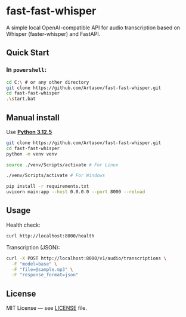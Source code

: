 # fast-fast-whisper

A simple local OpenAI-compatible API for audio transcription based on Whisper (faster-whisper) and FastAPI.

## Quick Start

### In `powershell`:

```sh
cd C:\ # or any other directory
git clone https://github.com/Artasov/fast-fast-whisper.git
cd fast-fast-whisper
.\start.bat

```

## Manual install

Use **[Python 3.12.5](https://www.python.org/downloads/release/python-3125/)**

```sh
git clone https://github.com/Artasov/fast-fast-whisper.git
cd fast-fast-whisper
python -m venv venv
```

```sh
source ./venv/Scripts/activate # For Linux
```

```sh
./venv/Scripts/activate # For Windows
```

```sh
pip install -r requirements.txt
uvicorn main:app --host 0.0.0.0 --port 8000 --reload
```

## Usage

Health check:

```sh
curl http://localhost:8000/health
```

Transcription (JSON):

```sh
curl -X POST http://localhost:8000/v1/audio/transcriptions \
  -F "model=base" \
  -F "file=@sample.mp3" \
  -F "response_format=json"
```

## License

MIT License — see [LICENSE](LICENSE) file.
